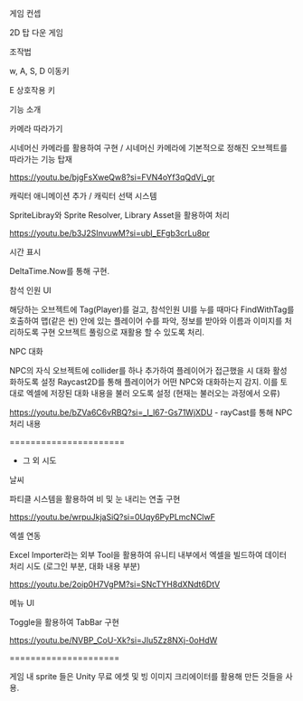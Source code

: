 게임 컨셉 

2D 탑 다운 게임

조작법

w, A, S, D 이동키

E 상호작용 키


기능 소개 

카메라 따라가기 

시네머신 카메라를 활용하여 구현 / 시네머신 카메라에 기본적으로 정해진 오브젝트를 따라가는 기능 탑재 

https://youtu.be/bjgFsXweQw8?si=FVN4oYf3qQdVj_gr

캐릭터 애니메이션 추가 / 캐릭터 선택 시스템 

SpriteLibray와 Sprite Resolver, Library Asset을 활용하여 처리

https://youtu.be/b3J2SInvuwM?si=ubI_EFgb3crLu8pr

시간 표시

DeltaTime.Now를 통해 구현.

참석 인원 UI

해당하는 오브젝트에 Tag(Player)를 걸고, 참석인원 UI를 누를 때마다 FindWithTag를 호출하여 
맵(같은 씬) 안에 있는 플레이어 수를 파악, 정보를 받아와 이름과 이미지를 처리하도록 구현
오브젝트 풀링으로 재활용 할 수 있도록 처리.

NPC 대화 

NPC의 자식 오브젝트에 collider를 하나 추가하여 플레이어가 접근했을 시 대화 활성화하도록 설정
Raycast2D를 통해 플레이어가 어떤 NPC와 대화하는지 감지.
이를 토대로 엑셀에 저장된 대화 내용을 불러 오도록 설정 (현재는 불러오는 과정에서 오류)

https://youtu.be/bZVa6C6vRBQ?si=_I_l67-Gs71WjXDU - rayCast를 통해 NPC 처리 내용


======================
+ 그 외 시도 

날씨

파티클 시스템을 활용하여 비 및 눈 내리는 연출 구현 

https://youtu.be/wrpuJkjaSiQ?si=0Uqy6PyPLmcNClwF


엑셀 연동

Excel Importer라는 외부 Tool을 활용하여 유니티 내부에서 엑셀을 빌드하여 데이터 처리 시도
(로그인 부분, 대화 내용 부분)

https://youtu.be/2oip0H7VgPM?si=SNcTYH8dXNdt6DtV

메뉴 UI 

Toggle을 활용하여 TabBar 구현

https://youtu.be/NVBP_CoU-Xk?si=JIu5Zz8NXj-0oHdW

=====================

게임 내 sprite 들은 Unity 무료 에셋 및 빙 이미지 크리에이터를 활용해 만든 것들을 사용.

